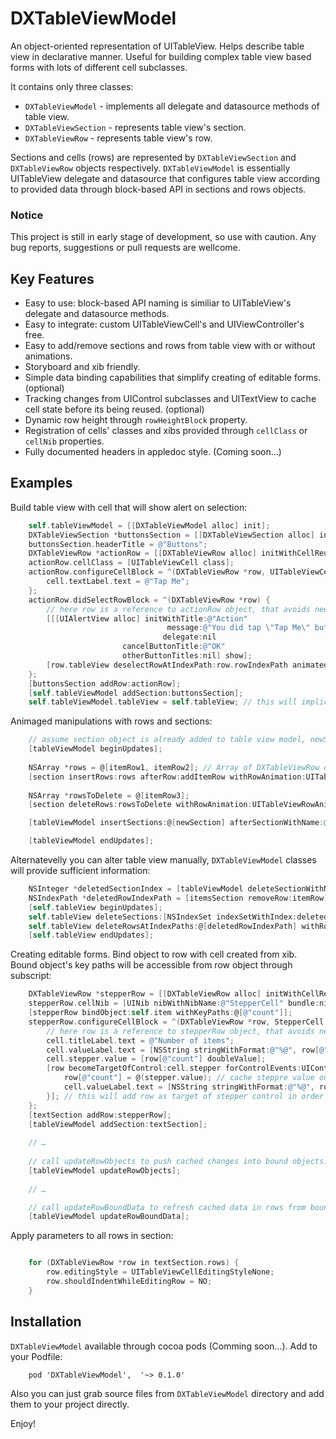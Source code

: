 DXTableViewModel
================

An object-oriented representation of UITableView.
Helps describe table view in declarative manner.
Useful for building complex table view based forms with lots of different
cell subclasses.

It contains only three classes:

- `DXTableViewModel` - implements all delegate and datasource methods of table view.
- `DXTableViewSection` - represents table view's section.
- `DXTableViewRow` - represents table view's row.

Sections and cells (rows) are represented by `DXTableViewSection`
and `DXTableViewRow` objects respectively. `DXTableViewModel` is essentially UITableView delegate and datasource that configures table view according to provided data through block-based API in sections and rows objects.

### Notice

This project is still in early stage of development, so use with caution.
Any bug reports, suggestions or pull requests are wellcome.

## Key Features

- Easy to use: block-based API naming is similiar to UITableView's delegate and datasource methods.
- Easy to integrate: custom UITableViewCell's and UIViewController's free.
- Easy to add/remove sections and rows from table view with or without animations.
- Storyboard and xib friendly.
- Simple data binding capabilities that simplify creating of editable forms. (optional)
- Tracking changes from UIControl subclasses and UITextView to cache cell state before its being reused. (optional)
- Dynamic row height through `rowHeightBlock` property.
- Registration of cells' classes and xibs provided through `cellClass` or `cellNib` properties.
- Fully documented headers in appledoc style. (Coming soon…)

## Examples

Build table view with cell that will show alert on selection:

```objective-c
	self.tableViewModel = [[DXTableViewModel alloc] init];
	DXTableViewSection *buttonsSection = [[DXTableViewSection alloc] initWithName:@"Buttons"];
    buttonsSection.headerTitle = @"Buttons";
    DXTableViewRow *actionRow = [[DXTableViewRow alloc] initWithCellReuseIdentifier:@"ActionCell"];
    actionRow.cellClass = [UITableViewCell class];  
    actionRow.configureCellBlock = ^(DXTableViewRow *row, UITableViewCell *cell) {
        cell.textLabel.text = @"Tap Me";
    };
    actionRow.didSelectRowBlock = ^(DXTableViewRow *row) {
    	// here row is a reference to actionRow object, that avoids need to make weak reference in order to access to row's properties from this block
        [[[UIAlertView alloc] initWithTitle:@"Action"
                                   message:@"You did tap \"Tap Me\" button"
                                  delegate:nil
                         cancelButtonTitle:@"OK"
                         otherButtonTitles:nil] show];
        [row.tableView deselectRowAtIndexPath:row.rowIndexPath animated:YES];
    };
    [buttonsSection addRow:actionRow];
    [self.tableViewModel addSection:buttonsSection];
    self.tableViewModel.tableView = self.tableView; // this will implicitly set delegate and datasource of table view to tableViewModel
```

Animaged manipulations with rows and sections:

```objective-c
	// assume section object is already added to table view model, newSection is configured with rows and table view is being displayed
	[tableViewModel beginUpdates];
	
	NSArray *rows = @[itemRow1, itemRow2]; // Array of DXTableViewRow objects
	[section insertRows:rows afterRow:addItemRow withRowAnimation:UITableViewRowAnimationAutomatic];
	
	NSArray *rowsToDelete = @[itemRow3];
	[section deleteRows:rowsToDelete withRowAnimation:UITableViewRowAnimationAutomatic];

	[tableViewModel insertSections:@[newSection] afterSectionWithName:@"SomeOtherSection" withRowAnimation:UITableViewRowAnimationAutomatic];

	[tableViewModel endUpdates];
```

Alternatevelly you can alter table view manually, `DXTableViewModel` classes will provide sufficient information:

```objective-c
	NSInteger *deletedSectionIndex = [tableViewModel deleteSectionWithName:@"SomeSection"];
	NSIndexPath *deletedRowIndexPath = [itemsSection removeRow:itemRow];
	[self.tableView beginUpdates];
	self.tableView deleteSections:[NSIndexSet indexSetWithIndex:deletedSectionIndex] withRowAnimation:UITableViewRowAnimationAutomatic];	
	self.tableView deleteRowsAtIndexPaths:@[deletedRowIndexPath] withRowAnimation:UITableViewRowAnimationAutomatic];
	[self.tableView endUpdates];
```

Creating editable forms. Bind object to row with cell created from xib.
Bound object's key paths will be accessible from row object through subscript:

```objective-c
    DXTableViewRow *stepperRow = [[DXTableViewRow alloc] initWithCellReuseIdentifier:@"StepperCell"];
    stepperRow.cellNib = [UINib nibWithNibName:@"StepperCell" bundle:nil];
    [stepperRow bindObject:self.item withKeyPaths:@[@"count"]];
    stepperRow.configureCellBlock = ^(DXTableViewRow *row, StepperCell *cell) {
	    // here row is a reference to stepperRow object, that avoids need to make weak reference in order to access to row's properties from this block
        cell.titleLabel.text = @"Number of items";
        cell.valueLabel.text = [NSString stringWithFormat:@"%@", row[@"count"]]; // count is a bound key path from 
        cell.stepper.value = [row[@"count"] doubleValue];
        [row becomeTargetOfControl:cell.stepper forControlEvents:UIControlEventValueChanged withBlock:^(UIStepper *stepper){
            row[@"count"] = @(stepper.value); // cache steppre value on each value changed event
            cell.valueLabel.text = [NSString stringWithFormat:@"%@", row[@"count"]];
        }]; // this will add row as target of stepper control in order to cache control's state
    };
	[textSection addRow:stepperRow];
	[tableViewModel addSection:textSection];
	
	// …
	
	// call updateRowObjects to push cached changes into bound objects:
	[tableViewModel updateRowObjects];
	
	// …

	// call updateRowBoundData to refresh cached data in rows from bound objects:
	[tableViewModel updateRowBoundData];
```

Apply parameters to all rows in section:

```objective-c

    for (DXTableViewRow *row in textSection.rows) {
        row.editingStyle = UITableViewCellEditingStyleNone;
        row.shouldIndentWhileEditingRow = NO;
    }
```

## Installation

`DXTableViewModel` available through cocoa pods (Comming soon...). Add to your Podfile:

```
	pod 'DXTableViewModel',  '~> 0.1.0'
```

Also you can just grab source files from `DXTableViewModel` directory and add them to your project directly.

Enjoy!
